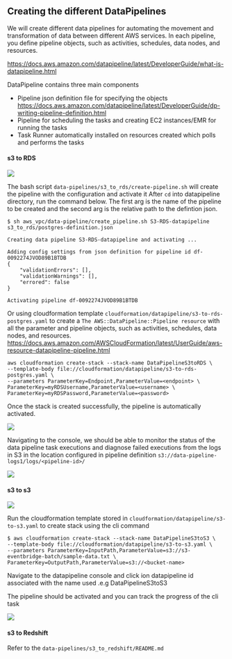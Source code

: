 ## Creating the different DataPipelines

We will create different data pipelines for automating the movement and transformation of data between 
different AWS services.  In each pipeline, you define pipeline objects, such as activities, schedules, 
data nodes, and resources.

https://docs.aws.amazon.com/datapipeline/latest/DeveloperGuide/what-is-datapipeline.html

DataPipeline contains three main components 

* Pipeline json definition file for specifying the objects https://docs.aws.amazon.com/datapipeline/latest/DeveloperGuide/dp-writing-pipeline-definition.html
* Pipeline for scheduling the tasks and creating EC2 instances/EMR for running the tasks
* Task Runner automatically installed on resources created which polls and performs the tasks

#### s3 to RDS

<img src=https://github.com/ryankarlos/aws_etl/blob/master/screenshots/dp-s3-to-rds-tasks.png></img>


The bash script  `data-pipelines/s3_to_rds/create-pipeline.sh`  will create the pipeline with the configuration and activate it
After `cd` into datapipeline directory, run the command below. The first arg is the name of the pipeline to be created and 
the second arg is the relative path to the defintion json.
```
$ sh aws_vpc/data-pipeline/create_pipeline.sh S3-RDS-datapipeline s3_to_rds/postgres-definition.json

Creating data pipeline S3-RDS-datapipeline and activating ...

Adding config settings from json definition for pipeline id df-0092274JVOD89B1BTDB
{
    "validationErrors": [],
    "validationWarnings": [],
    "errored": false
}

Activating pipeline df-0092274JVOD89B1BTDB
```

Or using cloudformation template `cloudformation/datapipeline/s3-to-rds-postgres.yaml`  to create a `The AWS::DataPipeline::Pipeline resource` 
with all the parameter and pipeline objects, such as activities, schedules, data nodes, and resources.
https://docs.aws.amazon.com/AWSCloudFormation/latest/UserGuide/aws-resource-datapipeline-pipeline.html

```
aws cloudformation create-stack --stack-name DataPipelineS3toRDS \
--template-body file://cloudformation/datapipeline/s3-to-rds-postgres.yaml \
--parameters ParameterKey=Endpoint,ParameterValue=<endpoint> \
ParameterKey=myRDSUsername,ParameterValue=<username> \
ParameterKey=myRDSPassword,ParameterValue=<password>

```

Once the stack is created successfully, the pipeline is automatically activated.

<img src=https://github.com/ryankarlos/aws_etl/blob/master/screenshots/cf-stack-data-pipeline-s3-rds.png></img>

Navigating to the console, we should be able to monitor the status of the data pipeline task executions and diagnose 
failed executions from the logs in S3 in the location configured in pipeline definition `s3://data-pipeline-logs1/logs/<pipeline-id>/`

<img src=https://github.com/ryankarlos/aws_etl/blob/master/screenshots/data-pipeline-s3-rds-pg.png></img>


#### s3 to s3

<img src=https://github.com/ryankarlos/aws_etl/blob/master/screenshots/dp-s3-to-s3-tasks.png></img>

Run the cloudformation template stored in `cloudformation/datapipeline/s3-to-s3.yaml` 
to create stack using the cli command 

```
$ aws cloudformation create-stack --stack-name DataPipelineS3toS3 \
--template-body file://cloudformation/datapipeline/s3-to-s3.yaml \
--parameters ParameterKey=InputPath,ParameterValue=s3://s3-eventbridge-batch/sample-data.txt \
ParameterKey=OutputPath,ParameterValue=s3://<bucket-name>

```

Navigate to the datapipeline console and click ion datapipeline id associated with the name used .e.g DataPipelineS3toS3

The pipeline should be activated and you can track the progress of the cli task 

<img src=https://github.com/ryankarlos/aws_etl/blob/master/screenshots/data-pipeline-s3-s3.png></img>

#### s3 to Redshift

Refer to the `data-pipelines/s3_to_redshift/README.md`